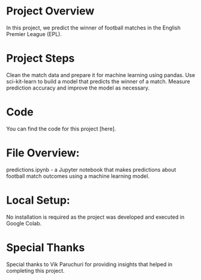 # Project Overview
In this project, we predict the winner of football matches in the English Premier League (EPL).

# Project Steps
Clean the match data and prepare it for machine learning using pandas.
Use sci-kit-learn to build a model that predicts the winner of a match.
Measure prediction accuracy and improve the model as necessary.

# Code
You can find the code for this project [here].

# File Overview:
predictions.ipynb - a Jupyter notebook that makes predictions about football match outcomes using a machine learning model.

# Local Setup:
No installation is required as the project was developed and executed in Google Colab.

# Special Thanks
Special thanks to Vik Paruchuri for providing insights that helped in completing this project.

